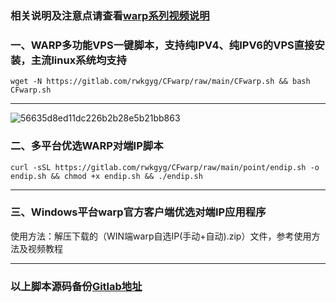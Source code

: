 ### 相关说明及注意点请查看[warp系列视频说明](https://www.youtube.com/playlist?list=PLMgly2AulGG-WqPXPkHlqWVSfQ3XjHNw8)

### 一、WARP多功能VPS一键脚本，支持纯IPV4、纯IPV6的VPS直接安装，主流linux系统均支持

```
wget -N https://gitlab.com/rwkgyg/CFwarp/raw/main/CFwarp.sh && bash CFwarp.sh
```

---------------------------------------------------------------------
![56635d8ed11dc226b2b28e5b21bb863](https://user-images.githubusercontent.com/121604513/227757725-fdb23dfe-be40-405f-91d4-b5dddebc2690.png)


### 二、多平台优选WARP对端IP脚本
```
curl -sSL https://gitlab.com/rwkgyg/CFwarp/raw/main/point/endip.sh -o endip.sh && chmod +x endip.sh && ./endip.sh
```
--------------------------------------------------------------
### 三、Windows平台warp官方客户端优选对端IP应用程序

使用方法：解压下载的（WIN端warp自选IP(手动+自动).zip）文件，参考使用方法及视频教程

--------------------------------------------------------------


### 以上脚本源码备份[Gitlab地址](https://gitlab.com/rwkgyg/CFwarp)

